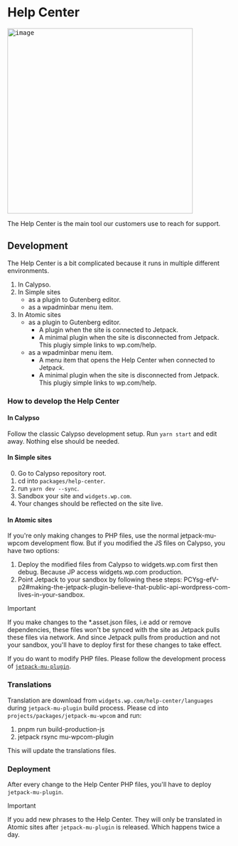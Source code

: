 # Help Center

<kbd><img width="417" alt="image" src="https://github.com/Automattic/wp-calypso/assets/17054134/05e99f88-59ea-4303-889c-bd6b9cc52ce7"></kbd>

The Help Center is the main tool our customers use to reach for support.

## Development

The Help Center is a bit complicated because it runs in multiple different environments.

1. In Calypso.
2. In Simple sites
	- as a plugin to Gutenberg editor.
	- as a wpadminbar menu item.
4. In Atomic sites 
	- as a plugin to Gutenberg editor.
		- A plugin when the site is connected to Jetpack.
		- A minimal plugin when the site is disconnected from Jetpack. This plugiy simple links to wp.com/help.
	- as a wpadminbar menu item.
		- A menu item that opens the Help Center when connected to Jetpack.
		- A minimal plugin when the site is disconnected from Jetpack. This plugiy simple links to wp.com/help.

### How to develop the Help Center

#### In Calypso

Follow the classic Calypso development setup. Run `yarn start` and edit away. Nothing else should be needed.

#### In Simple sites

0. Go to Calypso repository root.
1. cd into `packages/help-center`.
2. run `yarn dev --sync`.
3. Sandbox your site and `widgets.wp.com`.
4. Your changes should be reflected on the site live.

#### In Atomic sites

If you're only making changes to PHP files, use the normal jetpack-mu-wpcom development flow. But if you modified the JS files on Calypso, you have two options:

1. Deploy the modified files from Calypso to widgets.wp.com first then debug. Because JP access widgets.wp.com production.
2. Point Jetpack to your sandbox by following these steps: PCYsg-efV-p2#making-the-jetpack-plugin-believe-that-public-api-wordpress-com-lives-in-your-sandbox. 

> [!IMPORTANT]
> If you make changes to the *.asset.json files, i.e add or remove dependencies, these files won't be synced with the site as Jetpack pulls these files via network. And since Jetpack pulls from production and not your sandbox, you'll have to deploy first for these changes to take effect.

If you do want to modify PHP files. Please follow the development process of [`jetpack-mu-plugin`](https://github.com/Automattic/jetpack/blob/trunk/projects/packages/jetpack-mu-wpcom/README.md).

### Translations

Translation are download from `widgets.wp.com/help-center/languages` during `jetpack-mu-plugin` build process. Please cd into `projects/packages/jetpack-mu-wpcom` and run:

1. pnpm run build-production-js
2. jetpack rsync mu-wpcom-plugin

This will update the translations files.

### Deployment

After every change to the Help Center PHP files, you'll have to deploy `jetpack-mu-plugin`.

> [!IMPORTANT]
> If you add new phrases to the Help Center. They will only be translated in Atomic sites after `jetpack-mu-plugin` is released. Which happens twice a day.
